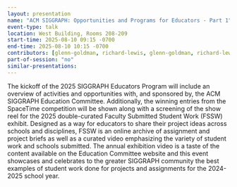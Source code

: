 ```yaml
---
layout: presentation
name: "ACM SIGGRAPH: Opportunities and Programs for Educators - Part 1"
event-type: talk
location: West Building, Rooms 208-209
start-time: 2025-08-10 09:15 -0700
end-time: 2025-08-10 10:15 -0700
contributors: [glenn-goldman, richard-lewis, glenn-goldman, richard-lewis]
part-of-session: "no"
similar-presentations:
---
```


The kickoff of the 2025 SIGGRAPH Educators Program will include an overview of activities and opportunities with, and sponsored by, the ACM SIGGRAPH Education Committee. Additionally, the winning entries from the SpaceTime competition will be shown along with a screening of the show reel for the 2025 double-curated Faculty Submitted Student Work (FSSW) exhibit. Designed as a way for educators to share their project ideas across schools and disciplines, FSSW is an online archive of assignment and project briefs as well as a curated video emphasizing the variety of student work and schools submitted. The annual exhibition video is a taste of the content available on the Education Committee website and this event showcases and celebrates to the greater SIGGRAPH community the best examples of student work done for projects and assignments for the 2024-2025 school year.
